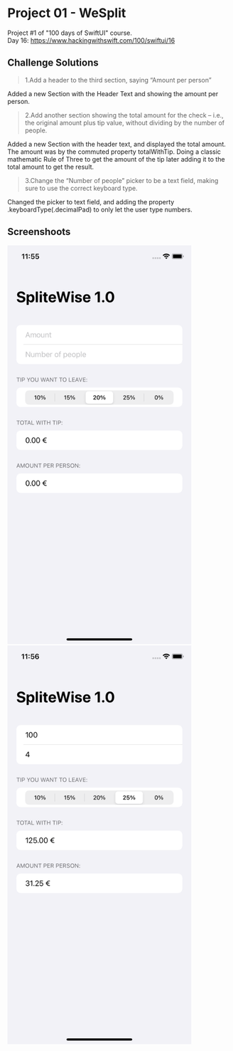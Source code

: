 # Project 01 - WeSplit

Project #1 of "100 days of SwiftUI" course.</br>
Day 16: https://www.hackingwithswift.com/100/swiftui/16

## Challenge Solutions

> 1.Add a header to the third section, saying “Amount per person”

Added a new Section with the Header Text and showing the amount per person.

> 2.Add another section showing the total amount for the check – i.e., the original amount plus tip value, without dividing by the number of people.

Added a new Section with the header text, and displayed the total amount. The amount was by the commuted property totalWithTip. Doing a classic mathematic Rule of Three to get the amount of the tip later adding it to the total amount to get the result.

> 3.Change the “Number of people” picker to be a text field, making sure to use the correct keyboard type.

Changed the picker to text field, and adding the property .keyboardType(.decimalPad) to only let the user type numbers.

## Screenshoots

<img src="screenshots/emptyScreen.png" width="414" height="896"/> <img src="screenshots/filledScreen.png" width="414" height="896"/>
